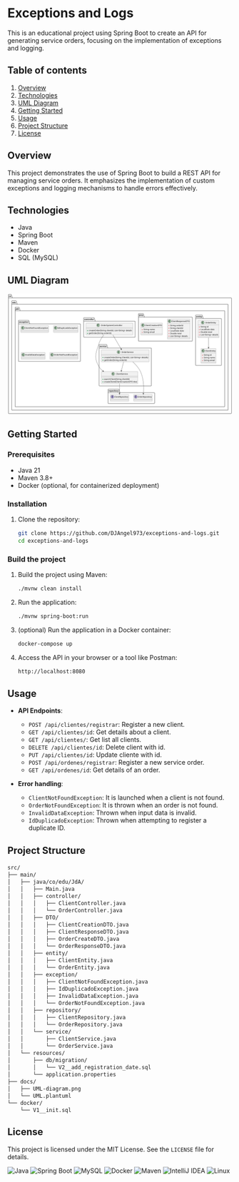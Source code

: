 # Exceptions and Logs

This is an educational project using Spring Boot to create an API for generating service orders, focusing on the implementation of exceptions and logging.

## Table of contents

1. [Overview](#overview)
2. [Technologies](#technologies)
3. [UML Diagram](#UML-diagram)
4. [Getting Started](#getting-started)
5. [Usage](#usage)
6. [Project Structure](#project-structure)
7. [License](#license)

## Overview

This project demonstrates the use of Spring Boot to build a REST API for managing service orders. It emphasizes the implementation of custom exceptions and logging mechanisms to handle errors effectively.

## Technologies

- Java
- Spring Boot
- Maven
- Docker
- SQL (MySQL)

## UML Diagram

![UML Diagram](docs/UML-diagram.png)

## Getting Started

### Prerequisites

- Java 21
- Maven 3.8+
- Docker (optional, for containerized deployment)

### Installation

1. Clone the repository:
   ```bash
   git clone https://github.com/DJAngel973/exceptions-and-logs.git
   cd exceptions-and-logs
   ```
   
### Build the project

1. Build the project using Maven:
    ```bash
   ./mvnw clean install
   ```
2. Run the application:
    ```bash
   ./mvnw spring-boot:run
   ```
3. (optional) Run the application in a Docker container:
    ```bash
   docker-compose up
   ```
4. Access the API in your browser or a tool like Postman:
    ```bash
   http://localhost:8080
   ```
   
## Usage

- **API Endpoints**:
    - `POST /api/clientes/registrar`: Register a new client.
    - `GET /api/clientes/id`: Get details about a client.
    - `GET /api/clientes/`: Get list all clients.
    - `DELETE /api/clientes/id`: Delete client with id.
    - `PUT /api/clientes/id`: Update cliente with id.
    - `POST /api/ordenes/registrar`: Register a new service order.
    - `GET /api/ordenes/id`: Get details of an order.

- **Error handling**:
  - `ClientNotFoundException`: It is launched when a client is not found.
  - `OrderNotFoundException`: It is thrown when an order is not found.
  - `InvalidDataException`: Thrown when input data is invalid.
  - `IdDuplicadoException`: Thrown when attempting to register a duplicate ID.

## Project Structure

```plaintext
src/
├── main/
│   ├── java/co/edu/JdA/
│   │   ├── Main.java
│   │   ├── controller/
│   │   │   ├── ClientController.java
│   │   │   └── OrderController.java
│   │   ├── DTO/
│   │   │   ├── ClientCreationDTO.java
│   │   │   ├── ClientResponseDTO.java
│   │   │   ├── OrderCreateDTO.java
│   │   │   └── OrderResponseDTO.java
│   │   ├── entity/
│   │   │   ├── ClientEntity.java
│   │   │   └── OrderEntity.java
│   │   ├── exception/
│   │   │   ├── ClientNotFoundException.java
│   │   │   ├── IdDuplicadoException.java
│   │   │   ├── InvalidDataException.java
│   │   │   └── OrderNotFoundException.java
│   │   ├── repository/
│   │   │   ├── ClientRepository.java
│   │   │   └── OrderRepository.java
│   │   └── service/
│   │       ├── ClientService.java
│   │       └── OrderService.java
│   └── resources/
│       ├── db/migration/
│       │   └── V2__add_registration_date.sql
│       └── application.properties
├── docs/
│   ├── UML-diagram.png
│   └── UML.plantuml
└── docker/
    └── V1__init.sql
```

## License

This project is licensed under the MIT License. See the `LICENSE` file for details.

![Java](https://img.shields.io/badge/Java-ED8B00?style=for-the-badge&logo=java&logoColor=white)
![Spring Boot](https://img.shields.io/badge/Spring_Boot-6DB33F?style=for-the-badge&logo=spring-boot&logoColor=white)
![MySQL](https://img.shields.io/badge/MySQL-4479A1?style=for-the-badge&logo=mysql&logoColor=white)
![Docker](https://img.shields.io/badge/Docker-2496ED?style=for-the-badge&logo=docker&logoColor=white)
![Maven](https://img.shields.io/badge/Maven-C71A36?style=for-the-badge&logo=apache-maven&logoColor=white)
![IntelliJ IDEA](https://img.shields.io/badge/IDE-IntelliJ%20IDEA-000000?style=for-the-badge&logo=intellijidea&logoColor=white)
![Linux](https://img.shields.io/badge/OS-Linux-FCC624?style=for-the-badge&logo=linux&logoColor=black)